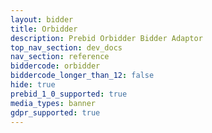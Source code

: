 ```yaml
---
layout: bidder
title: Orbidder
description: Prebid Orbidder Bidder Adaptor
top_nav_section: dev_docs
nav_section: reference
biddercode: orbidder
biddercode_longer_than_12: false
hide: true
prebid_1_0_supported: true
media_types: banner
gdpr_supported: true
---
```

